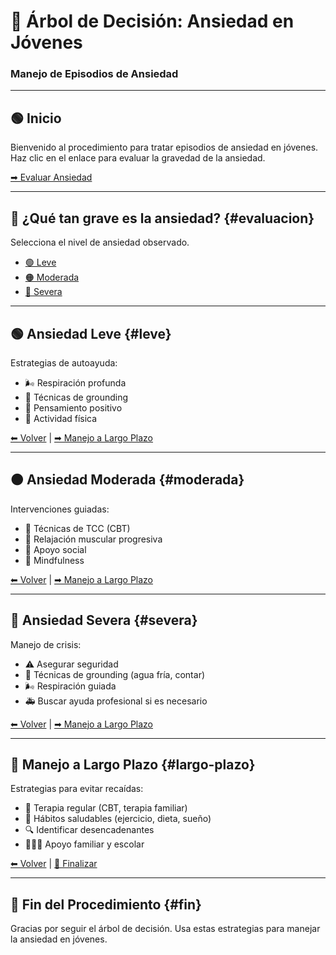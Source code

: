 # 🌿 Árbol de Decisión: Ansiedad en Jóvenes  
### Manejo de Episodios de Ansiedad  

---

## 🟢 Inicio  
Bienvenido al procedimiento para tratar episodios de ansiedad en jóvenes.  
Haz clic en el enlace para evaluar la gravedad de la ansiedad.  

[➡ Evaluar Ansiedad](#evaluacion)  

---

## 🧠 ¿Qué tan grave es la ansiedad? {#evaluacion}  
Selecciona el nivel de ansiedad observado.  

- [🟢 Leve](#leve)  
- [🟠 Moderada](#moderada)  
- [🔴 Severa](#severa)  

---

## 🟢 Ansiedad Leve {#leve}  
Estrategias de autoayuda:  
- 🌬️ Respiración profunda  
- 👣 Técnicas de grounding  
- 🧠 Pensamiento positivo  
- 🏃 Actividad física  

[⬅ Volver](#evaluacion) | [➡ Manejo a Largo Plazo](#largo-plazo)  

---

## 🟠 Ansiedad Moderada {#moderada}  
Intervenciones guiadas:  
- 🧠 Técnicas de TCC (CBT)  
- 💆 Relajación muscular progresiva  
- 👥 Apoyo social  
- 🧘 Mindfulness  

[⬅ Volver](#evaluacion) | [➡ Manejo a Largo Plazo](#largo-plazo)  

---

## 🔴 Ansiedad Severa {#severa}  
Manejo de crisis:  
- ⚠ Asegurar seguridad  
- 🧊 Técnicas de grounding (agua fría, contar)  
- 🌬️ Respiración guiada  
- 🚑 Buscar ayuda profesional si es necesario  

[⬅ Volver](#evaluacion) | [➡ Manejo a Largo Plazo](#largo-plazo)  

---

## 🌱 Manejo a Largo Plazo {#largo-plazo}  
Estrategias para evitar recaídas:  
- 🏥 Terapia regular (CBT, terapia familiar)  
- 🥦 Hábitos saludables (ejercicio, dieta, sueño)  
- 🔍 Identificar desencadenantes  
- 👨‍👩‍👧 Apoyo familiar y escolar  

[⬅ Volver](#evaluacion) | [🏁 Finalizar](#fin)  

---

## 🏁 Fin del Procedimiento {#fin}  
Gracias por seguir el árbol de decisión. Usa estas estrategias para manejar la ansiedad en jóvenes.  
